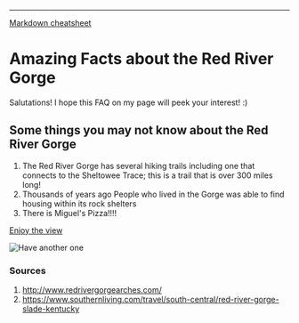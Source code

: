 ___ 
<!-- 3 underscores is a hr in Markdown-->

[Markdown cheatsheet](https://github.com/adam-p/markdown-here/wiki/Markdown-Cheatsheet)

# Amazing Facts about the Red River Gorge

Salutations! I hope this FAQ on my page will peek your interest! :)

## Some things you may not know about the Red River Gorge

1. The Red River Gorge has several hiking trails including one that connects to the Sheltowee Trace; this is a trail that is over 300 miles long!
2. Thousands of years ago People who lived in the Gorge was able to find housing within its rock shelters
3. There is Miguel's Pizza!!!!

[Enjoy the view](http://www.redrivergorgearches.com/V5_pics/bell_branch.htm)

![Have another one](http://www.redrivergorgearches.com/V5_pics/glenns_tomb_large.jpg) <!-- Use the photograph URL that is over https:// -->

<!-- This is a comment. The above line grabs a JPG from a URL and will display it as an image. The "Become Happy" text inside the brackets is called an Alt property and is used in case the image is corrupted or for browsers that don't display images (they exist). -->

### Sources
1. http://www.redrivergorgearches.com/
2. https://www.southernliving.com/travel/south-central/red-river-gorge-slade-kentucky

